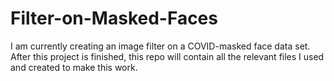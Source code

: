 # Filter-on-Masked-Faces

I am currently creating an image filter on a COVID-masked face data set. After this project is finished, this repo will contain all the relevant files I used and created to make this work.  

 

